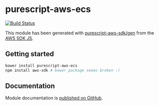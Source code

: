 # purescript-aws-ecs

[![Build Status](https://app.wercker.com/status/5909b9e96d1080804b17a28f72f87b6b/s/master)](https://app.wercker.com/project/byKey/5909b9e96d1080804b17a28f72f87b6b)

This module has been generated with [purescript-aws-sdk/gen](https://github.com/purescript-aws-sdk/gen) from the [AWS SDK JS](https://github.com/aws/aws-sdk-js).

## Getting started

```sh
bower install purescript-aws-ecs
npm install aws-sdk # bower package seems broken :(
```

## Documentation

Module documentation is [published on GitHub](https://github.com/purescript-aws-sdk/purescript-aws-ecs/tree/master/docs).

